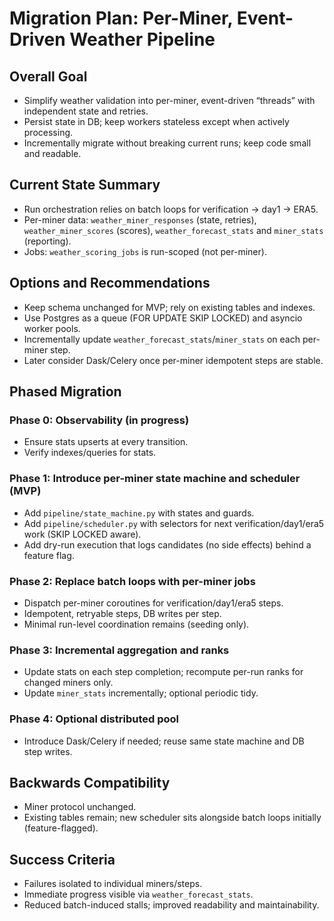 # Migration Plan: Per-Miner, Event-Driven Weather Pipeline

## Overall Goal
- Simplify weather validation into per-miner, event-driven “threads” with independent state and retries.
- Persist state in DB; keep workers stateless except when actively processing.
- Incrementally migrate without breaking current runs; keep code small and readable.

## Current State Summary
- Run orchestration relies on batch loops for verification → day1 → ERA5.
- Per-miner data: `weather_miner_responses` (state, retries), `weather_miner_scores` (scores), `weather_forecast_stats` and `miner_stats` (reporting).
- Jobs: `weather_scoring_jobs` is run-scoped (not per-miner).

## Options and Recommendations
- Keep schema unchanged for MVP; rely on existing tables and indexes.
- Use Postgres as a queue (FOR UPDATE SKIP LOCKED) and asyncio worker pools.
- Incrementally update `weather_forecast_stats`/`miner_stats` on each per-miner step.
- Later consider Dask/Celery once per-miner idempotent steps are stable.

## Phased Migration

### Phase 0: Observability (in progress)
- Ensure stats upserts at every transition.
- Verify indexes/queries for stats.

### Phase 1: Introduce per-miner state machine and scheduler (MVP)
- Add `pipeline/state_machine.py` with states and guards.
- Add `pipeline/scheduler.py` with selectors for next verification/day1/era5 work (SKIP LOCKED aware).
- Add dry-run execution that logs candidates (no side effects) behind a feature flag.

### Phase 2: Replace batch loops with per-miner jobs
- Dispatch per-miner coroutines for verification/day1/era5 steps.
- Idempotent, retryable steps, DB writes per step.
- Minimal run-level coordination remains (seeding only).

### Phase 3: Incremental aggregation and ranks
- Update stats on each step completion; recompute per-run ranks for changed miners only.
- Update `miner_stats` incrementally; optional periodic tidy.

### Phase 4: Optional distributed pool
- Introduce Dask/Celery if needed; reuse same state machine and DB step writes.

## Backwards Compatibility
- Miner protocol unchanged.
- Existing tables remain; new scheduler sits alongside batch loops initially (feature-flagged).

## Success Criteria
- Failures isolated to individual miners/steps.
- Immediate progress visible via `weather_forecast_stats`.
- Reduced batch-induced stalls; improved readability and maintainability.


